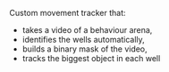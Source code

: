 Custom movement tracker that:
- takes a video of a behaviour arena,
- identifies the wells automatically,
- builds a binary mask of the video,
- tracks the biggest object in each well
